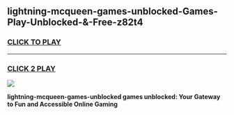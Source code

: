 
## lightning-mcqueen-games-unblocked-Games-Play-Unblocked-&-Free-z82t4
<h3>
<a href="https://premium76.site?title=lightning-mcqueen-games-unblocked&ref=24A">CLICK TO PLAY</a></h3>
<hr>

<h3>
<a href="https://premium76.site?title=lightning-mcqueen-games-unblocked&ref=24A">CLICK 2 PLAY</a>
  
</h3>

<a href="https://premium76.site?title=lightning-mcqueen-games-unblocked&ref=24A"><img src="https://clearcache.store/games.png"></a>


**lightning-mcqueen-games-unblocked games unblocked: Your Gateway to Fun and Accessible Online Gaming**
